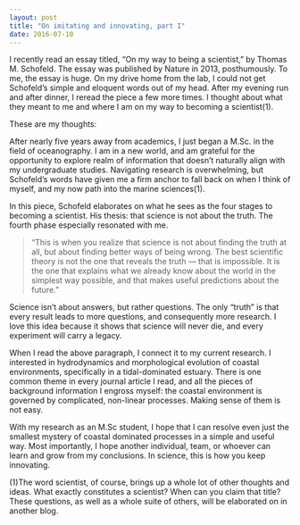 ```yaml
---
layout: post
title: "On imitating and innovating, part I"
date: 2016-07-10
---
```


I recently read an essay titled, “On my way to being a scientist,” by Thomas M. Schofeld. The essay was published by Nature in 2013, posthumously. To me, the essay is huge. On my drive home from the lab, I could not get Schofeld’s simple and eloquent words out of my head. After my evening run and after dinner, I reread the piece a few more times. I thought about what they meant to me and where I am on my way to becoming a scientist(1). 

These are my thoughts:

After nearly five years away from academics, I just began a M.Sc. in the field of oceanography. I am in a new world, and am grateful for the opportunity to explore realm of information that doesn’t naturally align with my undergraduate studies. Navigating research is overwhelming, but Schofeld’s words have given me a firm anchor to fall back on when I think of myself, and my now path into the marine sciences(1). 

In this piece, Schofeld elaborates on what he sees as the four stages to becoming a scientist. His thesis: that science is not about the truth. The fourth phase especially resonated with me.

>“This is when you realize that science is not about finding the truth at all, 
>but about finding better ways of being wrong. The best scientific theory is not
>the one that reveals the truth — that is impossible. It is the one that explains 
>what we already know about the world in the simplest way possible, and that 
>makes useful predictions about the future.”

Science isn’t about answers, but rather questions. The only “truth” is that every result leads to more questions, and consequently more research. I love this idea because it shows that science will never die, and every experiment will carry a legacy.

When I read the above paragraph, I connect it to my current research. I interested in hydrodynamics and morphological evolution of coastal environments, specifically in a tidal-dominated estuary. There is one common theme in every journal article I read, and all the pieces of background information I engross myself: the coastal environment is governed by complicated, non-linear processes. Making sense of them is not easy.

With my research as an M.Sc student, I hope that I can resolve even just the smallest mystery of coastal dominated processes in a simple and useful way. Most importantly, I hope another individual, team, or whoever can learn and grow from my conclusions. In science, this is how you keep innovating. 

(1)The word scientist, of course, brings up a whole lot of other thoughts and ideas. What exactly constitutes a scientist? When can you claim that title? These questions, as well as a whole suite of others, will be elaborated on in another blog.
